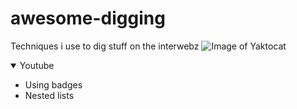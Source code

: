 # awesome-digging
Techniques i use to dig stuff on the interwebz
![Image of Yaktocat](https://pbs.twimg.com/media/FPX4iqKVsAA2dA-.jpg)
<details open>
    <summary>Youtube</summary>
    <ul>
        <li>Using badges</li>
        <li>Nested lists</li>
    </ul>
</details>
